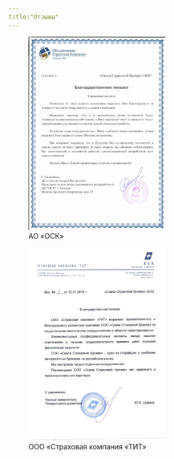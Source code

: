```yaml
---
title:"Отзывы"
---
```


<figure>
	<a href="/assets/images/letter_osk_l.jpg"><img src="/assets/images/letter_osk_s.jpg"/></a>
	<figcaption>АО «ОСК»</figcaption>
</figure>


<figure>
	<a href="/assets/images/letter_tit_l.jpg"><img src="/assets/images/letter_tit_s.jpg"/></a>
	<figcaption>ООО «Страховая компания «ТИТ»</figcaption>
</figure>

<!-- <figure>
	<a href=""><img src=""></a>
	<figcaption></figcaption>
</figure> -->
